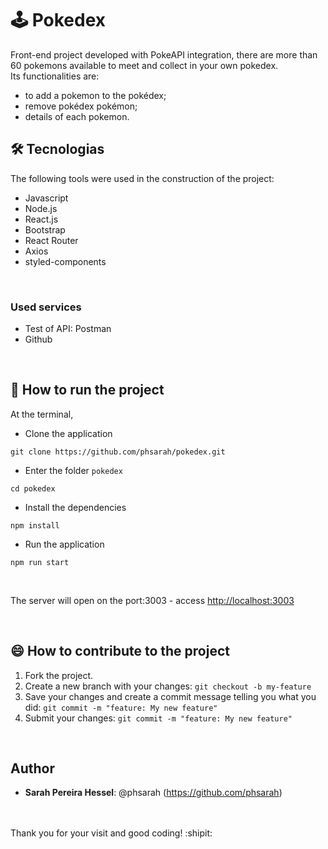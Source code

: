 # :joystick: Pokedex
Front-end project developed with PokeAPI integration, there are more than 60 pokemons available to meet and collect in your own pokedex. <br/>
Its functionalities are:
<br/>
* to add a pokemon to the pokédex;
* remove pokédex pokémon;
* details of each pokemon.


## 🛠 Tecnologias 
 
The following tools were used in the construction of the project:

* Javascript
* Node.js
* React.js
* Bootstrap
* React Router
* Axios
* styled-components
 
 <br/>

### Used services
 
* Test of API: Postman
* Github
 
<br/>

## :rocket: How to run the project

At the terminal,

*  Clone the application <br/>

```git clone https://github.com/phsarah/pokedex.git```

* Enter the folder ```pokedex``` 

```cd pokedex ```

* Install the dependencies 

``` npm install ```

* Run the application

```npm run start```

<br/>

The server will open on the port:3003 - access <http://localhost:3003>


<br/>


 
## :smile: How to contribute to the project

1.  Fork the project.
2.  Create a new branch with your changes: `git checkout -b my-feature`
3.  Save your changes and create a commit message telling you what you did: `git commit -m "feature: My new feature"`
4.  Submit your changes: `git commit -m "feature: My new feature" `
 
<br/> 

## Author
 
* **Sarah Pereira Hessel**: @phsarah (https://github.com/phsarah)
<br/>
 <br/>
Thank you for your visit and good coding! :shipit:
